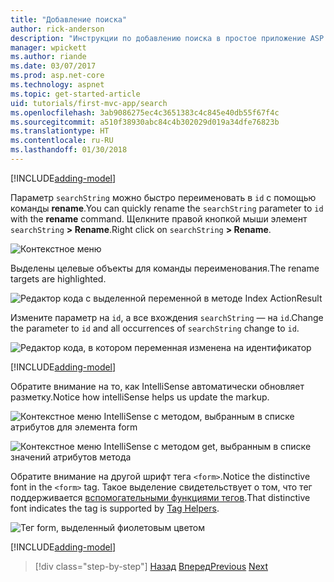 ```yaml
---
title: "Добавление поиска"
author: rick-anderson
description: "Инструкции по добавлению поиска в простое приложение ASP.NET Core MVC"
manager: wpickett
ms.author: riande
ms.date: 03/07/2017
ms.prod: asp.net-core
ms.technology: aspnet
ms.topic: get-started-article
uid: tutorials/first-mvc-app/search
ms.openlocfilehash: 3ab9086275ec4c3651383c4c845e40db55f67f4c
ms.sourcegitcommit: a510f38930abc84c4b302029d019a34dfe76823b
ms.translationtype: HT
ms.contentlocale: ru-RU
ms.lasthandoff: 01/30/2018
---
```

[!INCLUDE[adding-model](../../includes/mvc-intro/search1.md)]

<span data-ttu-id="bc7f7-103">Параметр `searchString` можно быстро переименовать в `id` с помощью команды **rename**.</span><span class="sxs-lookup"><span data-stu-id="bc7f7-103">You can quickly rename the `searchString` parameter to `id` with the **rename** command.</span></span> <span data-ttu-id="bc7f7-104">Щелкните правой кнопкой мыши элемент `searchString` **> Rename**.</span><span class="sxs-lookup"><span data-stu-id="bc7f7-104">Right click on `searchString` **> Rename**.</span></span>

![Контекстное меню](search/_static/rename.png)

<span data-ttu-id="bc7f7-106">Выделены целевые объекты для команды переименования.</span><span class="sxs-lookup"><span data-stu-id="bc7f7-106">The rename targets are highlighted.</span></span>

![Редактор кода с выделенной переменной в методе Index ActionResult](search/_static/rename2.png)

<span data-ttu-id="bc7f7-108">Измените параметр на `id`, а все вхождения `searchString` — на `id`.</span><span class="sxs-lookup"><span data-stu-id="bc7f7-108">Change the parameter to `id` and all occurrences of `searchString` change to `id`.</span></span>

![Редактор кода, в котором переменная изменена на идентификатор](search/_static/rename3.png)

[!INCLUDE[adding-model](../../includes/mvc-intro/search2.md)]

<span data-ttu-id="bc7f7-110">Обратите внимание на то, как IntelliSense автоматически обновляет разметку.</span><span class="sxs-lookup"><span data-stu-id="bc7f7-110">Notice how intelliSense helps us update the markup.</span></span>

![Контекстное меню IntelliSense с методом, выбранным в списке атрибутов для элемента form](search/_static/int_m.png)

![Контекстное меню IntelliSense с методом get, выбранным в списке значений атрибутов метода](search/_static/int_get.png)

<span data-ttu-id="bc7f7-113">Обратите внимание на другой шрифт тега `<form>`.</span><span class="sxs-lookup"><span data-stu-id="bc7f7-113">Notice the distinctive font in the `<form>` tag.</span></span> <span data-ttu-id="bc7f7-114">Такое выделение свидетельствует о том, что тег поддерживается [вспомогательными функциями тегов](../../mvc/views/tag-helpers/intro.md).</span><span class="sxs-lookup"><span data-stu-id="bc7f7-114">That distinctive font indicates the tag is supported by [Tag Helpers](../../mvc/views/tag-helpers/intro.md).</span></span>

![Тег form, выделенный фиолетовым цветом](search/_static/th_font.png)

[!INCLUDE[adding-model](../../includes/mvc-intro/search3.md)]

>[!div class="step-by-step"]
<span data-ttu-id="bc7f7-116">[Назад](controller-methods-views.md)
[Вперед](new-field.md)</span><span class="sxs-lookup"><span data-stu-id="bc7f7-116">[Previous](controller-methods-views.md)
[Next](new-field.md)</span></span>  
